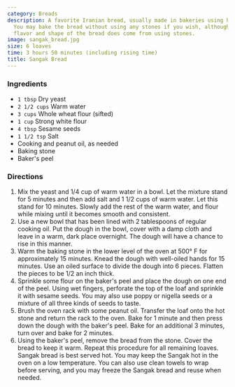 ```yaml
---
category: Breads
description: A favorite Iranian bread, usually made in bakeries using hot gravel stones.
  You may bake the bread without using any stones if you wish, although the special
  flavor and shape of the bread does come from using stones.
image: sangak_bread.jpg
size: 6 loaves
time: 3 hours 50 minutes (including rising time)
title: Sangak Bread
---
```

### Ingredients

* `1 tbsp` Dry yeast
* `2 1/2 cups` Warm water
* `3 cups` Whole wheat flour (sifted)
* `1 cup` Strong white flour
* `4 tbsp` Sesame seeds
* `1 1/2 tsp` Salt
* Cooking and peanut oil, as needed
* Baking stone
* Baker's peel

### Directions

1. Mix the yeast and 1/4 cup of warm water in a bowl. Let the mixture stand for 5 minutes and then add salt and 1 1/2 cups of warm water. Let this stand for 10 minutes. Slowly add the rest of the warm water, and flour while mixing until it becomes smooth and consistent. 
2. Use a new bowl that has been lined with 2 tablespoons of regular cooking oil. Put the dough in the bowl, cover with a damp cloth and leave in a warm, dark place overnight. The dough will have a chance to rise in this manner.
3. Warm the baking stone in the lower level of the oven at 500° F for approximately 15 minutes. Knead the dough with well-oiled hands for 15 minutes. Use an oiled surface to divide the dough into 6 pieces. Flatten the pieces to be 1/2 an inch thick. 
4. Sprinkle some flour on the baker's peel and place the dough on one end of the peel. Using wet fingers, perforate the top of the loaf and sprinkle it with sesame seeds. You may also use poppy or nigella seeds or a mixture of all three kinds of seeds to taste.
5. Brush the oven rack with some peanut oil. Transfer the loaf onto the hot stone and return the rack to the oven. Bake for 1 minute and then press down the dough with the baker's peel. Bake for an additional 3 minutes, turn over and bake for 2 minutes. 
6. Using the baker's peel, remove the bread from the stone. Cover the bread to keep it warm. Repeat this procedure for all remaining loaves. Sangak bread is best served hot. You may keep the Sangak hot in the oven on a low temperature. You can also use clean towels to wrap before serving, and you may freeze the Sangak bread and reuse when needed.